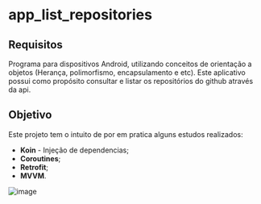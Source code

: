 # app_list_repositories

## Requisitos

   Programa para dispositivos Android, utilizando conceitos de orientação a objetos (Herança, polimorfismo, encapsulamento e etc).
   Este aplicativo possui como propósito consultar e listar os repositórios do github através da api.

## Objetivo 
   
   Este projeto tem o intuito de por em pratica alguns estudos realizados:
   
   - **Koin** - Injeção de dependencias;
   - **Coroutines**;
   - **Retrofit**;
   - **MVVM**.


![image](https://user-images.githubusercontent.com/31891652/132217622-9c1553c6-4274-4288-ace1-e061d4bdda44.png)
